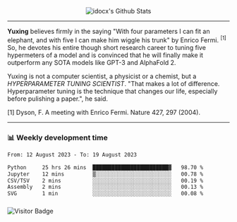 <div align="center">
    <img align="center" src="https://github-readme-stats.vercel.app/api?username=idocx&show_icons=true&count_private=true&hide_border=true" alt="idocx's Github Stats"></img>
</div>

---

**Yuxing** believes firmly in the saying "With four parameters I can fit an elephant, and with five I can make him wiggle his trunk" by Enrico Fermi. <sup>[1]</sup> So, he devotes his entire though short research career to tuning five hypermeters of a model and is convinced that he will finally make it outperform any SOTA models like GPT-3 and AlphaFold 2.

Yuxing is not a computer scientist, a physicist or a chemist, but a *HYPERPARAMETER TUNING SCIENTIST*. "That makes a lot of difference. Hyperparameter tuning is the technique that changes our life, especially before pulishing a paper.", he said.

[1] Dyson, F. A meeting with Enrico Fermi. Nature 427, 297 (2004).


---

### 📊 Weekly development time
<!--START_SECTION:waka-->

```txt
From: 12 August 2023 - To: 19 August 2023

Python     25 hrs 26 mins  ████████████████████████▓   98.70 %
Jupyter    12 mins         ▒░░░░░░░░░░░░░░░░░░░░░░░░   00.78 %
CSV/TSV    2 mins          ░░░░░░░░░░░░░░░░░░░░░░░░░   00.19 %
Assembly   2 mins          ░░░░░░░░░░░░░░░░░░░░░░░░░   00.13 %
SVG        1 min           ░░░░░░░░░░░░░░░░░░░░░░░░░   00.08 %
```

<!--END_SECTION:waka-->

### 

![Visitor Badge](https://visitor-badge.laobi.icu/badge?page_id=idocx.idocx)